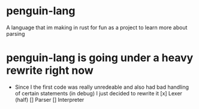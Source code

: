 # penguin-lang
A language that im making in rust for fun as a project to learn more about parsing

# penguin-lang is going under a heavy rewrite right now
- Since I the first code was really unredeable and also had bad handling of certain statements (in debug) I just decided to rewrite it
  [x] Lexer (half)
  [] Parser
  [] Interpreter
